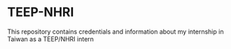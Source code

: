 # TEEP-NHRI
This repository contains credentials and information about my internship in Taiwan as a TEEP/NHRI intern
